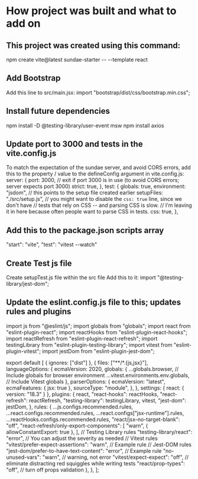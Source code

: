 # How project was built and what to add on


## This project was created using this command:
npm create vite@latest sundae-starter -- --template react

## Add Bootstrap
Add this line to src/main.jsx:
import "bootstrap/dist/css/bootstrap.min.css";

## Install future dependencies
npm install -D @testing-library/user-event msw
npm install axios

## Update port to 3000 and tests in the vite.config.js
To match the expectation of the sundae server, and avoid CORS errors, add this to the property / value to the defineConfig argument in vite.config.js:
  server: {
    port: 3000,
    // exit if port 3000 is in use (to avoid CORS errors; server expects port 3000)
    strict: true,
  },
    test: {
    globals: true,
    environment: "jsdom",
    // this points to the setup file created earlier
    setupFiles: "./src/setup.js",
    // you might want to disable the `css: true` line, since we don't have
    // tests that rely on CSS -- and parsing CSS is slow.
    // I'm leaving it in here because often people want to parse CSS in tests.
    css: true,
  },
  
## Add this to the package.json scripts array
"start": "vite",
"test": "vitest --watch"

## Create Test js file
Create setupTest.js file within the src file
Add this to it:
import "@testing-library/jest-dom";

## Update the eslint.config.js file to this; updates rules and plugins
import js from "@eslint/js";
import globals from "globals";
import react from "eslint-plugin-react";
import reactHooks from "eslint-plugin-react-hooks";
import reactRefresh from "eslint-plugin-react-refresh";
import testingLibrary from "eslint-plugin-testing-library";
import vitest from "eslint-plugin-vitest";
import jestDom from "eslint-plugin-jest-dom";

export default [
  { ignores: ["dist"] },
  {
    files: ["**/*.{js,jsx}"],
    languageOptions: {
      ecmaVersion: 2020,
      globals: {
        ...globals.browser, // Include globals for browser environment
        ...vitest.environments.env.globals, // Include Vitest globals
      },
      parserOptions: {
        ecmaVersion: "latest",
        ecmaFeatures: { jsx: true },
        sourceType: "module",
      },
    },
    settings: { react: { version: "18.3" } },
    plugins: {
      react,
      "react-hooks": reactHooks,
      "react-refresh": reactRefresh,
      "testing-library": testingLibrary,
      vitest,
      "jest-dom": jestDom,
    },
    rules: {
      ...js.configs.recommended.rules,
      ...react.configs.recommended.rules,
      ...react.configs["jsx-runtime"].rules,
      ...reactHooks.configs.recommended.rules,
      "react/jsx-no-target-blank": "off",
      "react-refresh/only-export-components": [
        "warn",
        { allowConstantExport: true },
      ],
      // Testing Library rules
      "testing-library/react": "error", // You can adjust the severity as needed
      // Vitest rules
      "vitest/prefer-expect-assertions": "warn", // Example rule
      // Jest-DOM rules
      "jest-dom/prefer-to-have-text-content": "error", // Example rule
      "no-unused-vars": "warn", // warning, not error
      "vitest/expect-expect": "off", // eliminate distracting red squiggles while writing tests
      "react/prop-types": "off", // turn off props validation
    },
  },
];
